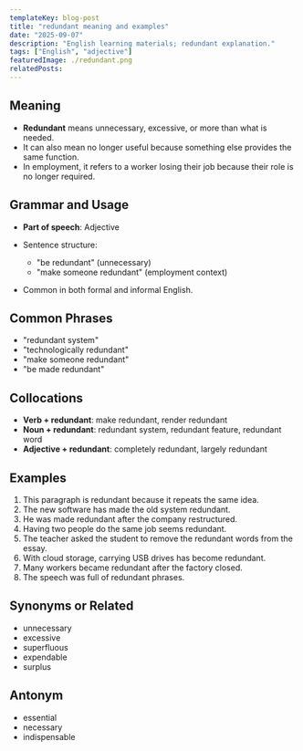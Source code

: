```yaml
---
templateKey: blog-post
title: "redundant meaning and examples"
date: "2025-09-07"
description: "English learning materials; redundant explanation."
tags: ["English", "adjective"]
featuredImage: ./redundant.png
relatedPosts:
---
```


## Meaning

- **Redundant** means unnecessary, excessive, or more than what is needed.
- It can also mean no longer useful because something else provides the same function.
- In employment, it refers to a worker losing their job because their role is no longer required.

## Grammar and Usage

- **Part of speech**: Adjective
- Sentence structure:

  - "be redundant" (unnecessary)
  - "make someone redundant" (employment context)

- Common in both formal and informal English.

## Common Phrases

- "redundant system"
- "technologically redundant"
- "make someone redundant"
- "be made redundant"

## Collocations

- **Verb + redundant**: make redundant, render redundant
- **Noun + redundant**: redundant system, redundant feature, redundant word
- **Adjective + redundant**: completely redundant, largely redundant

## Examples

1. This paragraph is redundant because it repeats the same idea.
2. The new software has made the old system redundant.
3. He was made redundant after the company restructured.
4. Having two people do the same job seems redundant.
5. The teacher asked the student to remove the redundant words from the essay.
6. With cloud storage, carrying USB drives has become redundant.
7. Many workers became redundant after the factory closed.
8. The speech was full of redundant phrases.

## Synonyms or Related

- unnecessary
- excessive
- superfluous
- expendable
- surplus

## Antonym

- essential
- necessary
- indispensable

